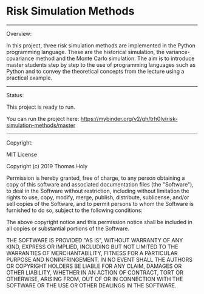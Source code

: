 # Risk Simulation Methods
-----------------------------------------------------------------------------
Overview:

In this project, three risk simulation methods are implemented in the Python programming language. These are the historical simulation, the variance-covariance method and the Monte Carlo simulation.
The aim is to introduce master students step by step to the use of programming languages such as Python and to convey the theoretical concepts from the lecture using a practical example.

-----------------------------------------------------------------------------
Status:

This project is ready to run.

You can run the project here: https://mybinder.org/v2/gh/trh0ly/risk-simulation-methods/master

-----------------------------------------------------------------------------
Copyright:

MIT License

Copyright (c) 2019 Thomas Holy

Permission is hereby granted, free of charge, to any person obtaining a copy
of this software and associated documentation files (the "Software"), to deal
in the Software without restriction, including without limitation the rights
to use, copy, modify, merge, publish, distribute, sublicense, and/or sell
copies of the Software, and to permit persons to whom the Software is
furnished to do so, subject to the following conditions:

The above copyright notice and this permission notice shall be included in all
copies or substantial portions of the Software.

THE SOFTWARE IS PROVIDED "AS IS", WITHOUT WARRANTY OF ANY KIND, EXPRESS OR
IMPLIED, INCLUDING BUT NOT LIMITED TO THE WARRANTIES OF MERCHANTABILITY,
FITNESS FOR A PARTICULAR PURPOSE AND NONINFRINGEMENT. IN NO EVENT SHALL THE
AUTHORS OR COPYRIGHT HOLDERS BE LIABLE FOR ANY CLAIM, DAMAGES OR OTHER
LIABILITY, WHETHER IN AN ACTION OF CONTRACT, TORT OR OTHERWISE, ARISING FROM,
OUT OF OR IN CONNECTION WITH THE SOFTWARE OR THE USE OR OTHER DEALINGS IN THE
SOFTWARE.
